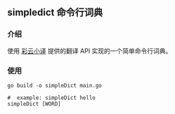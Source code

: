 ## simpledict 命令行词典

### 介绍

使用 [彩云小译](https://docs.caiyunapp.com/blog/2018/09/03/lingocloud-api/) 提供的翻译 API 实现的一个简单命令行词典。

### 使用

```shell
go build -o simpleDict main.go

#  example: simpleDict hello
simpleDict [WORD] 
```
